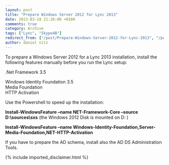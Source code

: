```yaml
---
layout: post
title: "Prepare Windows Server 2012 for Lync 2013"
date: 2013-03-18 21:26:00 +0100
comments: true
category: Archive
tags: ["Lync", "Skype4B"]
redirect_from: ["/post/Prepare-Windows-Server-2012-for-Lync-2013", "/post/prepare-windows-server-2012-for-lync-2013"]
author: daniel nitz
---
```

<!-- more -->
<p>To prepare a Windows Server 2012 for a Lync 2013 installation, install the following features manually before you run the Lync setup:</p>  <p>.Net Framework 3.5</p>  <p>Windows Identity Foundation 3.5   <br />Media Foundation    <br />HTTP Activation    <br /></p>  <p>Use the Powershell to speed up the installation:</p>  <p><strong>Install-WindowsFeature –name NET-Framework-Core –source D:\sources\sxs</strong> (the Windows 2012 Disk is mounted on D: )</p>  <p><strong>Install-WindowsFeature –name Windows-Identity-Foundation,Server-Media-Foundation,NET-HTTP-Activation</strong></p>  <p>If you have to prepare the AD schema, install also the AD DS Administration Tools.</p>
{% include imported_disclaimer.html %}
